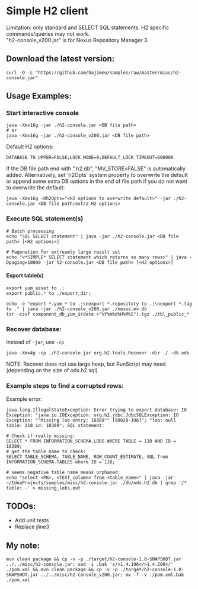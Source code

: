 # Simple H2 client
Limitation: only standard and SELECT SQL statements. H2 specific commands/queries may not work.  
"h2-console_v200.jar" is for Nexus Repository Manager 3.

## Download the latest version:
```
curl -O -L "https://github.com/hajimeo/samples/raw/master/misc/h2-console.jar"
```

## Usage Examples:
### Start interactive console
```shell
java -Xmx16g -jar ./h2-console.jar <DB file path>
# or
java -Xmx16g -jar ./h2-console_v200.jar <DB file path>
```
Default H2 options:
```
DATABASE_TO_UPPER=FALSE;LOCK_MODE=0;DEFAULT_LOCK_TIMEOUT=600000
```
If the DB file path end with ".h2.db", "MV_STORE=FALSE" is automatically added. Alternatively, set 'h2Opts' system property to overwrite the default or append some extra DB options in the end of file path if you do not want to overwrite the default:
```
java -Xmx16g -Dh2Opts="<H2 options to overwrite default>" -jar ./h2-console.jar <DB file path;extra H2 options>
```
### Execute SQL statement(s)
```
# Batch processing
echo "SQL SELECT statement" | java -jar ./h2-console.jar <DB file path> [<H2 options>]

# Pagenation for extreamly large result set
echo "<*SIMPLE* SELECT statement which returns so many rows>" | java -Dpaging=10000 -jar h2-console.jar <DB file path> [<H2 options>]
```
#### Export table(s)
```
export yum_asset to .;
export public.* to ./export_dir;
```
```shell
echo -e "export *.yum_* to .;\nexport *.repository to .;\nexport *.tag to ." | java -jar ./h2-console_v200.jar ./nexus.mv.db
tar -czvf component_db_yum_$(date +"%Y%m%d%H%M%S").tgz ./tbl_public_*
```
### Recover database:
Instead of `-jar`, use `-cp`
```shell
java -Xmx4g -cp ./h2-console.jar org.h2.tools.Recover -dir ./ -db ods
```
NOTE: Recover does not use large heap, but RunScript may need (depending on the size of ods.h2.sql)
### Example steps to find a corrupted rows:
Example error:
```
java.lang.IllegalStateException: Error trying to export database: IO Exception: "java.io.IOException: org.h2.jdbc.JdbcSQLException: IO Exception: ""Missing lob entry: 18389"" [90028-196]"; "lob: null table: 118 id: 18389"; SQL statement: 
```
```
# Check if really missing:
SELECT * FROM INFORMATION_SCHEMA.LOBS WHERE TABLE = 118 AND ID = 18389;
# get the table_name to check:
SELECT TABLE_SCHEMA, TABLE_NAME, ROW_COUNT_ESTIMATE, SQL from INFORMATION_SCHEMA.TABLES where ID = 118;

# seems negative table name means orphaned:
echo "select <PK>, <TEXT_column> from <table_name>" | java -jar ~/IdeaProjects/samples/misc/h2-console.jar ./db/ods.h2.db | grep '/* table: -' > missing_lobs.out
```

## TODOs:
- Add unit tests
- Replace jline3

## My note:
```shell
mvn clean package && cp -v -p ./target/h2-console-1.0-SNAPSHOT.jar ../../misc/h2-console.jar; sed -i .bak 's/>1.4.196</>1.4.200</' ./pom.xml && mvn clean package && cp -v -p ./target/h2-console-1.0-SNAPSHOT.jar ../../misc/h2-console_v200.jar; mv -f -v ./pom.xml.bak ./pom.xml
```

